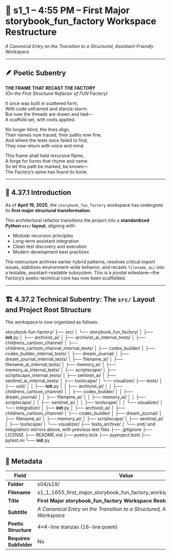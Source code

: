 <!-- Save to: shagi_archives/gdj_25/s04/s19/s1_1_1655_first_major_storybook_fun_factory_workspace_restructure.md -->

# 📜 s1_1 – 4:55 PM – First Major storybook_fun_factory Workspace Restructure  
*A Canonical Entry on the Transition to a Structured, Assistant-Friendly Workspace*

---

## 🪶 Poetic Subentry

**THE FRAME THAT RECAST THE FACTORY**  
*(On the First Structural Refactor of FUN Factory)*  

It once was built in scattered form,  
With code unframed and stanza-storm.  
But now the threads are drawn and tied—  
A scaffold set, with roots applied.  

No longer blind, the lines align,  
Their names now traced, their paths now fine.  
And where the tests once failed to find,  
They now return with voice and mind.  

This frame shall hold recursive flame,  
A forge for forms that rhyme and name.  
So let this path be marked, be known—  
The Factory’s spine has found its bone.  

---

## 📘 4.37.1 Introduction

As of **April 19, 2025**, the `storybook_fun_factory` workspace has undergone its **first major structural transformation**.

This architectural refactor transitions the project into a **standardized Python `src/` layout**, aligning with:

- Modular recursion principles  
- Long-term assistant integration  
- Clean test discovery and execution  
- Modern development best practices  

The restructure archives earlier hybrid patterns, resolves critical import issues, stabilizes environment-wide behavior, and recasts `filename_ai/` into a testable, assistant-readable subsystem. This is a pivotal milestone—the Factory’s poetic-technical core has now been scaffolded.

---

## 🏗️ 4.37.2 Technical Subentry: The `src/` Layout and Project Root Structure

The workspace is now organized as follows:

storybook-fun-factory/
├── src/
│   └── storybook_fun_factory/
│       ├── __init__.py
│       ├── archivist_ai/
│       ├── archivist_ai_internal_tests/
│       ├── childrens_cartoon_channel/
│       ├── childrens_cartoon_channel_internal_tests/
│       ├── codex_builder/
│       ├── codex_builder_internal_tests/
│       ├── dream_journal/
│       ├── dream_journal_internal_tests/
│       ├── filename_ai/
│       ├── filename_ai_internal_tests/
│       ├── memory_ai/
│       ├── memory_ai_internal_tests/
│       ├── scriptscape/
│       ├── scriptscape_internal_tests/
│       ├── sentinel_ai/
│       ├── sentinel_ai_internal_tests/
│       ├── toolscape/
│       └── visualizer/
├── tests/
│   ├── unit/
│   │   ├── __init__.py
│   │   ├── archivist_ai/
│   │   ├── childrens_cartoon_channel/
│   │   ├── codex_builder/
│   │   ├── dream_journal/
│   │   ├── filename_ai/
│   │   ├── memory_ai/
│   │   ├── scriptscape/
│   │   ├── sentinel_ai/
│   │   ├── toolscape/
│   │   └── visualizer/
│   └── integration/
│       ├── __init__.py
│       ├── archivist_ai/
│       ├── childrens_cartoon_channel/
│       ├── codex_builder/
│       ├── dream_journal/
│       ├── filename_ai/
│       ├── memory_ai/
│       ├── scriptscape/
│       ├── sentinel_ai/
│       ├── toolscape/
│       └── visualizer/
├── tests_archive/
│   └── unit/ and integration/ mirrors above, with previous test files
├── .gitignore
├── LICENSE
├── README.md
├── poetry.lock
├── pyproject.toml
├── pytest.ini
└── __init__.py

---  

## 🧩 Metadata  

| Field | Value |
|-------|-------|
| **Folder** | s04/s19/ |
| **Filename** | s1_1_1655_first_major_storybook_fun_factory_workspace_restructure.md |
| **Title** | **First Major storybook_fun_factory Workspace Restructure** |
| **Subtitle** | *A Canonical Entry on the Transition to a Structured, Assistant-Friendly Workspace* |
| **Poetic Structure** | 4×4-line stanzas (16-line poem) |
| **Requires Subfolder** | No |

